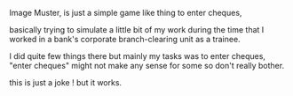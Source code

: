 Image Muster, is just a simple game like thing to enter cheques,

basically trying to simulate a little bit of my work during the time that I worked in a bank's corporate branch-clearing unit as a trainee.

I did quite few things there but mainly my tasks was to enter cheques, "enter cheques" might not make any sense for some so don't really bother.

this is just a joke ! but it works.
